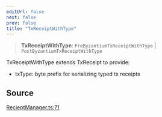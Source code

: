 ```yaml
---
editUrl: false
next: false
prev: false
title: "TxReceiptWithType"
---
```


> **TxReceiptWithType**: `PreByzantiumTxReceiptWithType` \| `PostByzantiumTxReceiptWithType`

TxReceiptWithType extends TxReceipt to provide:
 - txType: byte prefix for serializing typed tx receipts

## Source

[RecieptManager.ts:71](https://github.com/evmts/tevm-monorepo/blob/main/packages/receipt-manager/src/RecieptManager.ts#L71)
